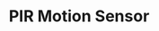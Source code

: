 ---
title: PIR Motion Sensor
type: hardware
desc: A passive infrared sensor is an electronic sensor that measures infrared light radiating from objects in its field of view.
color: "#c0dfe9"
tags:
    - Sensor
    - City
    - Agriculture
---